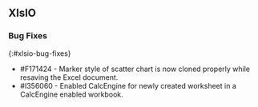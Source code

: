 ## XlsIO

### Bug Fixes
{:#xlsio-bug-fixes}

* \#F171424 - Marker style of scatter chart is now cloned properly while resaving the Excel document.
* \#I356060 - Enabled CalcEngine for newly created worksheet in a CalcEngine enabled workbook.
